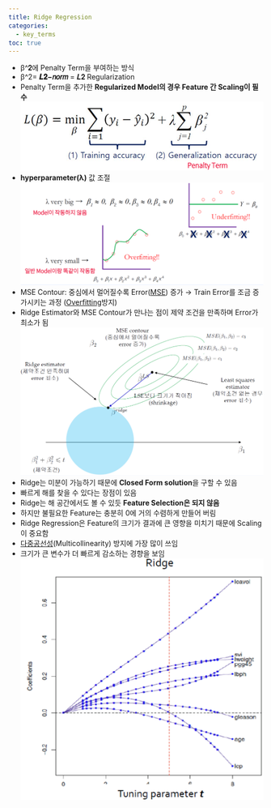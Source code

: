 ```yaml
---
title: Ridge Regression
categories:
  - key_terms
toc: true
---
```


- β^𝟐에 Penalty Term을 부여하는 방식 
- β^2= **𝑳𝟐−𝑛𝑜𝑟𝑚** = 𝑳𝟐 Regularization
- Penalty Term을 추가한 **Regularized Model의 경우 Feature 간 Scaling이 필수**
	![image](https://github.com/code7ssage/code7ssage.github.io/blob/master/assets/attached%20file/Pasted%20image%2020240104143700.png?raw=true)
- **hyperparameter(λ)** 값 조절 
	![image](https://github.com/code7ssage/code7ssage.github.io/blob/master/assets/attached%20file/Pasted%20image%2020240104143843.png?raw=true)
- MSE Contour: 중심에서 멀어질수록 Error([MSE](https://code7ssage.github.io/key_terms/MSE/)) 증가 → Train Error를 조금 증가시키는 과정 ([Overfitting](https://code7ssage.github.io/key_terms/Overfitting/)방지) 
- Ridge Estimator와 MSE Contour가 만나는 점이 제약 조건을 만족하며 Error가 최소가 됨
	![image](https://github.com/code7ssage/code7ssage.github.io/blob/master/assets/attached%20file/Pasted%20image%2020240104144127.png?raw=true)
- Ridge는 미분이 가능하기 때문에 **Closed Form solution**을 구할 수 있음 
- 빠르게 해를 찾을 수 있다는 장점이 있음
- Ridge는 해 공간에서도 볼 수 있듯 **Feature Selection은 되지 않음** 
- 하지만 불필요한 Feature는 충분히 0에 거의 수렴하게 만들어 버림 
- Ridge Regression은 Feature의 크기가 결과에 큰 영향을 미치기 때문에 Scaling이 중요함 
- [다중공선성](https://code7ssage.github.io/key_terms/다중공선성/)(Multicollinearity) 방지에 가장 많이 쓰임
- 크기가 큰 변수가 더 빠르게 감소하는 경향을 보임
	![image](https://github.com/code7ssage/code7ssage.github.io/blob/master/assets/attached%20file/Pasted%20image%2020240104145550.png?raw=true)